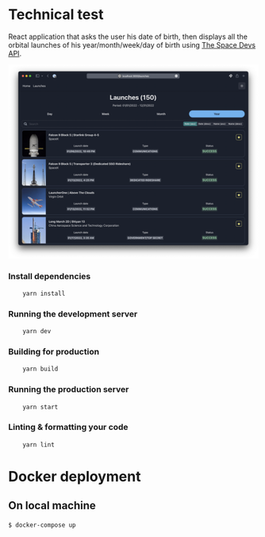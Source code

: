 # Technical test

React application that asks the user his date of birth, then displays all the orbital launches of his year/month/week/day of birth using [The Space Devs API](https://thespacedevs.com/llapi).

![screenshot](https://github.com/iFonny/technical-test-spacedevs/blob/master/.assets/screenshot.png)

### Install dependencies

```bash
    yarn install
```

### Running the development server

```bash
    yarn dev
```

### Building for production

```bash
    yarn build
```

### Running the production server

```bash
    yarn start
```

### Linting & formatting your code

```bash
    yarn lint
```

# Docker deployment

## On local machine

```bash
$ docker-compose up
```
